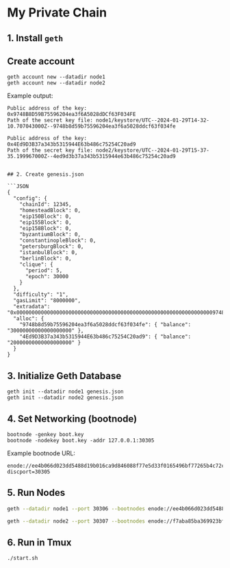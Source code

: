 # My Private Chain

## 1. Install `geth`

## Create account

```
geth account new --datadir node1
geth account new --datadir node2
```

Example output:

```
Public address of the key:   0x9748B8D59B75596204ea3f6A5028dDCf63F034FE
Path of the secret key file: node1/keystore/UTC--2024-01-29T14-32-10.707043000Z--9748b8d59b75596204ea3f6a5028ddcf63f034fe
```

```
Public address of the key:   0x4Ed9D3B37a343b5315944E63b486c75254C20ad9
Path of the secret key file: node2/keystore/UTC--2024-01-29T15-37-35.199967000Z--4ed9d3b37a343b5315944e63b486c75254c20ad9
```

````

## 2. Create genesis.json

```JSON
{
  "config": {
    "chainId": 12345,
    "homesteadBlock": 0,
    "eip150Block": 0,
    "eip155Block": 0,
    "eip158Block": 0,
    "byzantiumBlock": 0,
    "constantinopleBlock": 0,
    "petersburgBlock": 0,
    "istanbulBlock": 0,
    "berlinBlock": 0,
    "clique": {
      "period": 5,
      "epoch": 30000
    }
  },
  "difficulty": "1",
  "gasLimit": "8000000",
  "extradata": "0x00000000000000000000000000000000000000000000000000000000000000009748b8d59b75596204ea3f6a5028ddcf63f034fe4Ed9D3B37a343b5315944E63b486c75254C20ad90000000000000000000000000000000000000000000000000000000000000000000000000000000000000000000000000000000000000000000000000000000000",
  "alloc": {
    "9748b8d59b75596204ea3f6a5028ddcf63f034fe": { "balance": "30000000000000000000" },
    "4Ed9D3B37a343b5315944E63b486c75254C20ad9": { "balance": "20000000000000000000" }
  }
}
````

## 3. Initialize Geth Database

```
geth init --datadir node1 genesis.json
geth init --datadir node2 genesis.json
```

## 4. Set Networking (bootnode)

```
bootnode -genkey boot.key
bootnode -nodekey boot.key -addr 127.0.0.1:30305
```

Example bootnode URL:

```
enode://ee4b066d023dd5488d19b016ca9d846088f77e5d33f0165496bf77265b4c72cd1871a9aedf17b9793f1694dae623f78ef9d2759afbaa62dc08fa14098446307d@127.0.0.1:0?discport=30305
```

## 5. Run Nodes

```bash
geth --datadir node1 --port 30306 --bootnodes enode://ee4b066d023dd5488d19b016ca9d846088f77e5d33f0165496bf77265b4c72cd1871a9aedf17b9793f1694dae623f78ef9d2759afbaa62dc08fa14098446307d@127.0.0.1:0\?discport=30305 --networkid 12345 --unlock 0x9748B8D59B75596204ea3f6A5028dDCf63F034FE --password node1/password.txt --authrpc.port 8551 --mine --miner.etherbase 0x9748B8D59B75596204ea3f6A5028dDCf63F034FE --syncmode full --http --allow-insecure-unlock
```

```bash
geth --datadir node2 --port 30307 --bootnodes enode://f7aba85ba369923bffd3438b4c8fde6b1f02b1c23ea0aac825ed7eac38e6230e5cadcf868e73b0e28710f4c9f685ca71a86a4911461637ae9ab2bd852939b77f@127.0.0.1:0\?discport=30305 --networkid 12345 --unlock 0x4Ed9D3B37a343b5315944E63b486c75254C20ad9 --password node2/password.txt --authrpc.port 8552 --mine --miner.etherbase 0x4Ed9D3B37a343b5315944E63b486c75254C20ad9 --syncmode full
```

## 6. Run in Tmux

```bash
./start.sh
```
